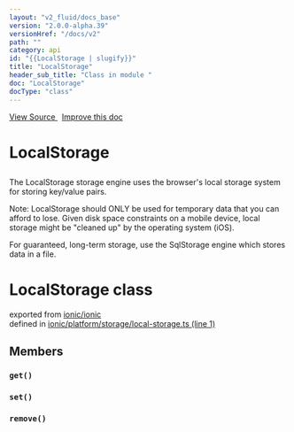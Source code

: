 ```yaml
---
layout: "v2_fluid/docs_base"
version: "2.0.0-alpha.39"
versionHref: "/docs/v2"
path: ""
category: api
id: "{{LocalStorage | slugify}}"
title: "LocalStorage"
header_sub_title: "Class in module "
doc: "LocalStorage"
docType: "class"
---
```




<div class="improve-docs">
  <a href='http://github.com/driftyco/ionic2/tree/master/ionic/platform/storage/local-storage.ts#L0'>
    View Source
  </a>
  &nbsp;
  <a href='http://github.com/driftyco/ionic2/edit/master/ionic/platform/storage/local-storage.ts#L0'>
    Improve this doc
  </a>

  <!-- TODO(drewrygh, perrygovier): render this block in the correct location, markup identical to component docs -->

</div>




<h1 class="api-title">

  LocalStorage



</h1>





<p>The LocalStorage storage engine uses the browser&#39;s local storage system for
storing key/value pairs.</p>
<p>Note: LocalStorage should ONLY be used for temporary data that you can afford to lose.
Given disk space constraints on a mobile device, local storage might be &quot;cleaned up&quot;
by the operating system (iOS).</p>
<p>For guaranteed, long-term storage, use the SqlStorage engine which stores data in a file.</p>





<h1 class="class export">LocalStorage <span class="type">class</span></h1>
<p class="module">exported from <a href='undefined'>ionic/ionic</a><br/>
defined in <a href="https://github.com/driftyco/ionic2/tree/master/ionic/platform/storage/local-storage.ts#L1-L48">ionic/platform/storage/local-storage.ts (line 1)</a>
</p>
<h2>Members</h2>

<div id="get"></div>
<h3>
  <code>get()</code>

</h3>












<div id="set"></div>
<h3>
  <code>set()</code>

</h3>












<div id="remove"></div>
<h3>
  <code>remove()</code>

</h3>














